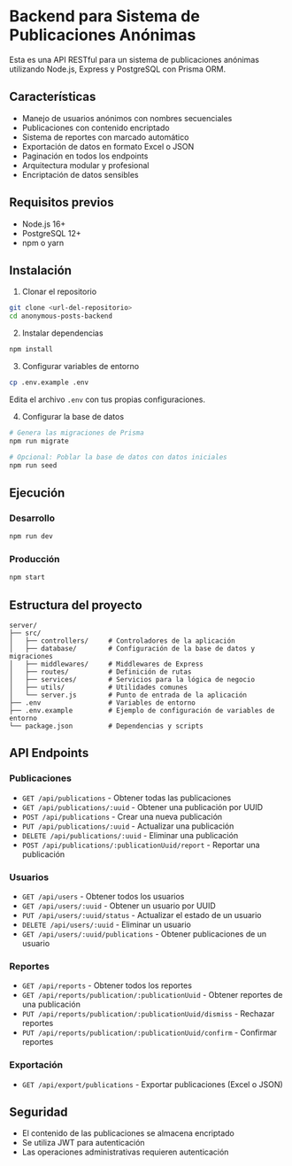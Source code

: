 # Backend para Sistema de Publicaciones Anónimas

Esta es una API RESTful para un sistema de publicaciones anónimas utilizando Node.js, Express y PostgreSQL con Prisma ORM.

## Características

- Manejo de usuarios anónimos con nombres secuenciales
- Publicaciones con contenido encriptado
- Sistema de reportes con marcado automático
- Exportación de datos en formato Excel o JSON
- Paginación en todos los endpoints
- Arquitectura modular y profesional
- Encriptación de datos sensibles

## Requisitos previos

- Node.js 16+
- PostgreSQL 12+
- npm o yarn

## Instalación

1. Clonar el repositorio

```bash
git clone <url-del-repositorio>
cd anonymous-posts-backend
```

2. Instalar dependencias

```bash
npm install
```

3. Configurar variables de entorno

```bash
cp .env.example .env
```

Edita el archivo `.env` con tus propias configuraciones.

4. Configurar la base de datos

```bash
# Genera las migraciones de Prisma
npm run migrate

# Opcional: Poblar la base de datos con datos iniciales
npm run seed
```

## Ejecución

### Desarrollo

```bash
npm run dev
```

### Producción

```bash
npm start
```

## Estructura del proyecto

```
server/
├── src/
│   ├── controllers/     # Controladores de la aplicación
│   ├── database/        # Configuración de la base de datos y migraciones
│   ├── middlewares/     # Middlewares de Express
│   ├── routes/          # Definición de rutas
│   ├── services/        # Servicios para la lógica de negocio
│   ├── utils/           # Utilidades comunes
│   └── server.js        # Punto de entrada de la aplicación
├── .env                 # Variables de entorno
├── .env.example         # Ejemplo de configuración de variables de entorno
└── package.json         # Dependencias y scripts
```

## API Endpoints

### Publicaciones

- `GET /api/publications` - Obtener todas las publicaciones
- `GET /api/publications/:uuid` - Obtener una publicación por UUID
- `POST /api/publications` - Crear una nueva publicación
- `PUT /api/publications/:uuid` - Actualizar una publicación
- `DELETE /api/publications/:uuid` - Eliminar una publicación
- `POST /api/publications/:publicationUuid/report` - Reportar una publicación

### Usuarios

- `GET /api/users` - Obtener todos los usuarios
- `GET /api/users/:uuid` - Obtener un usuario por UUID
- `PUT /api/users/:uuid/status` - Actualizar el estado de un usuario
- `DELETE /api/users/:uuid` - Eliminar un usuario
- `GET /api/users/:uuid/publications` - Obtener publicaciones de un usuario

### Reportes

- `GET /api/reports` - Obtener todos los reportes
- `GET /api/reports/publication/:publicationUuid` - Obtener reportes de una publicación
- `PUT /api/reports/publication/:publicationUuid/dismiss` - Rechazar reportes
- `PUT /api/reports/publication/:publicationUuid/confirm` - Confirmar reportes

### Exportación

- `GET /api/export/publications` - Exportar publicaciones (Excel o JSON)

## Seguridad

- El contenido de las publicaciones se almacena encriptado
- Se utiliza JWT para autenticación
- Las operaciones administrativas requieren autenticación
